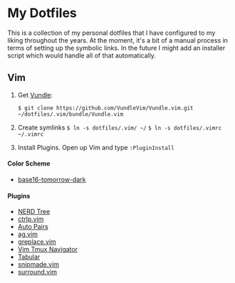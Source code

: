 My Dotfiles
===================

This is a collection of my personal dotfiles that I have configured to my liking throughout the years. At the moment, it's a bit of a manual process in terms of setting up the symbolic links.  In the future I might add an installer script which would handle all of that automatically.

Vim
-------

1. Get [Vundle]:

   `$ git clone https://github.com/VundleVim/Vundle.vim.git ~/dotfiles/.vim/bundle/Vundle.vim`

2. Create symlinks
    `$ ln -s dotfiles/.vim/ ~/`
    `$ ln -s dotfiles/.vimrc ~/.vimrc`

3. Install Plugins. Open up Vim and type `:PluginInstall`

#### Color Scheme

* [base16-tomorrow-dark](https://github.com/chriskempson/base16-vim)

#### Plugins

* [NERD Tree](https://github.com/scrooloose/nerdtree)
* [ctrlp.vim](https://github.com/ctrlpvim/ctrlp.vim)
* [Auto Pairs](https://github.com/jiangmiao/auto-pairs)
* [ag.vim](https://github.com/rking/ag.vim)
* [greplace.vim](https://github.com/skwp/greplace.vim)
* [Vim Tmux Navigator](https://github.com/christoomey/vim-tmux-navigator)
* [Tabular](https://github.com/godlygeek/tabular)
* [snipmade.vim](https://github.com/msanders/snipmate.vim)
* [surround.vim](https://github.com/tpope/vim-surround)


[Vundle]:http://github.com/VundleVim/Vundle.vim
